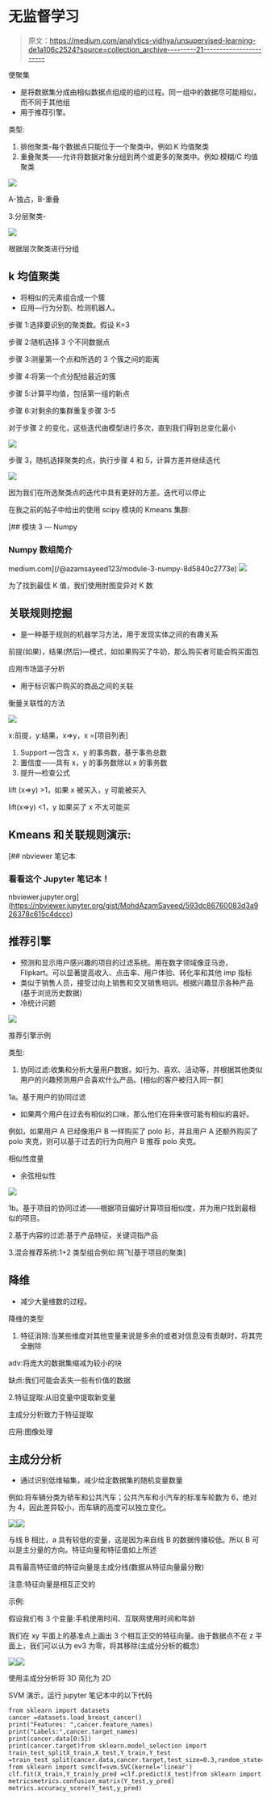 # 无监督学习

> 原文：<https://medium.com/analytics-vidhya/unsupervised-learning-de1a106c2524?source=collection_archive---------21----------------------->

使聚集

*   是将数据集分成由相似数据点组成的组的过程。同一组中的数据尽可能相似，而不同于其他组
*   用于推荐引擎。

类型:

1.  排他聚类-每个数据点只能位于一个聚类中。例如:K 均值聚类
2.  重叠聚类——允许将数据对象分组到两个或更多的聚类中。例如:模糊/C 均值聚类

![](img/80180f740518924e0a011b180cbb0804.png)

A-独占，B-重叠

3.分层聚类-

![](img/ad9bcf42e7f1d03b571fa036dc3787b2.png)

根据层次聚类进行分组

## k 均值聚类

*   将相似的元素组合成一个簇
*   应用—行为分割、检测机器人。

步骤 1:选择要识别的聚类数。假设 K=3

步骤 2:随机选择 3 个不同数据点

步骤 3:测量第一个点和所选的 3 个簇之间的距离

步骤 4:将第一个点分配给最近的簇

步骤 5:计算平均值，包括第一组的新点

步骤 6:对剩余的集群重复步骤 3–5

对于步骤 2 的变化，这些迭代由模型进行多次，直到我们得到总变化最小

![](img/c5d4a85831e31d699b9a041bc1e28ac3.png)

步骤 3，随机选择聚类的点，执行步骤 4 和 5，计算方差并继续迭代

![](img/ae7ac90f29ef22d0ee7e9cac7fc2e8e9.png)

因为我们在所选聚类点的迭代中具有更好的方差。迭代可以停止

在我之前的帖子中给出的使用 scipy 模块的 Kmeans 集群:

[](/@azamsayeed123/module-3-numpy-8d5840c2773e) [## 模块 3 — Numpy

### Numpy 数组简介

medium.com](/@azamsayeed123/module-3-numpy-8d5840c2773e) ![](img/12432ca96be2e50a1426a83cb2902e22.png)

为了找到最佳 K 值，我们使用肘图变异对 K 数

## 关联规则挖掘

*   是一种基于规则的机器学习方法，用于发现实体之间的有趣关系

前提(如果)，结果(然后)—模式，如如果购买了牛奶，那么购买者可能会购买面包

应用市场篮子分析

*   用于标识客户购买的商品之间的关联

衡量关联性的方法

![](img/8d44ce369ee73817cd29f903eeb82d3a.png)

x:前提，y:结果，x=>y，x =[项目列表]

1.  Support —包含 x，y 的事务数，基于事务总数
2.  置信度——具有 x，y 的事务数除以 x 的事务数
3.  提升—检查公式

lift (x=>y) >1，如果 x 被买入，y 可能被买入

lift(x=>y) <1，y 如果买了 x 不太可能买

## Kmeans 和关联规则演示:

[](https://nbviewer.jupyter.org/gist/MohdAzamSayeed/593dc86760083d3a926378c615c4dccc) [## nbviewer 笔记本

### 看看这个 Jupyter 笔记本！

nbviewer.jupyter.org](https://nbviewer.jupyter.org/gist/MohdAzamSayeed/593dc86760083d3a926378c615c4dccc) 

## 推荐引擎

*   预测和显示用户感兴趣的项目的过滤系统。用在数字领域像亚马逊，Flipkart。可以显著提高收入、点击率、用户体验、转化率和其他 imp 指标
*   类似于销售人员，接受过向上销售和交叉销售培训。根据兴趣显示各种产品(基于浏览历史数据)
*   冷统计问题

![](img/81f5068ec0adac6b15cdf493c68f0178.png)

推荐引擎示例

类型:

1.  协同过滤:收集和分析大量用户数据，如行为、喜欢、活动等，并根据其他类似用户的兴趣预测用户会喜欢什么产品。[相似的客户被归入同一群]

1a。基于用户的协同过滤

*   如果两个用户在过去有相似的口味，那么他们在将来很可能有相似的喜好。

例如，如果用户 A 已经像用户 B 一样购买了 polo 衫，并且用户 A 还额外购买了 polo 夹克，则可以基于过去的行为向用户 B 推荐 polo 夹克。

相似性度量

*   余弦相似性

![](img/7f5ce3d5c60ec1098d660c08c3f7280a.png)

1b。基于项目的协同过滤——根据项目偏好计算项目相似度，并为用户找到最相似的项目。

2.基于内容的过滤:基于产品特征，关键词指产品

3.混合推荐系统:1+2 类型组合例如:网飞[基于项目的聚类]

## 降维

*   减少大量维数的过程。

降维的类型

1.  特征消除:当某些维度对其他变量来说是多余的或者对信息没有贡献时，将其完全删除

adv:将庞大的数据集缩减为较小的块

缺点:我们可能会丢失一些有价值的数据

2.特征提取:从旧变量中提取新变量

主成分分析致力于特征提取

应用:图像处理

## 主成分分析

*   通过识别低维轴集，减少给定数据集的随机变量数量

例如:将车辆分类为轿车和公共汽车；公共汽车和小汽车的标准车轮数为 6，绝对为 4，因此差异较小，而车辆的高度可以独立变化。

![](img/33cb855c30fe23ada0a91eb4851e799a.png)![](img/c5346214062baa7bce1bdfe20befbc5d.png)

与线 B 相比，a 具有较低的变量，这是因为来自线 B 的数据传播较低。所以 B 可以是主分量的方向。特征向量和特征值如上所述

具有最高特征值的特征向量是主成分线(数据从特征向量最分散)

注意:特征向量是相互正交的

示例:

假设我们有 3 个变量:手机使用时间、互联网使用时间和年龄

我们在 xy 平面上的基准点上画出 3 个相互正交的特征向量。由于数据点不在 z 平面上，我们可以认为 ev3 为零，将其移除(主成分分析的概念)

![](img/6db679c2274bee2140d2b0e69f314a11.png)![](img/6b0d4dad8f4357f1faf72059fed86c86.png)

使用主成分分析将 3D 简化为 2D

SVM 演示，运行 jupyter 笔记本中的以下代码

```
from sklearn import datasets
cancer =datasets.load_breast_cancer()
print("Features: ",cancer.feature_names)
print("Labels:",cancer.target_names)
print(cancer.data[0:5])
print(cancer.target)from sklearn.model_selection import train_test_splitX_train,X_test,Y_train,Y_test =train_test_split(cancer.data,cancer.target,test_size=0.3,random_state=109)
from sklearn import svmclf=svm.SVC(kernel='linear')
clf.fit(X_train,Y_train)y_pred =clf.predict(X_test)from sklearn import metricsmetrics.confusion_matrix(Y_test,y_pred)
metrics.accuracy_score(Y_test,y_pred)
```